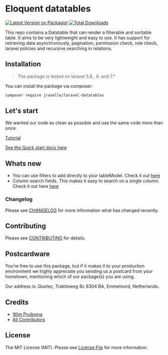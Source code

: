 # Eloquent datatables

[![Latest Version on Packagist](https://img.shields.io/packagist/v/singlequote/laravel-datatables.svg?style=flat-square)](https://packagist.org/packages/singlequote/laravel-datatables)
[![Total Downloads](https://img.shields.io/packagist/dt/singlequote/laravel-datatables.svg?style=flat-square)](https://packagist.org/packages/singlequote/laravel-datatables)

This repo contains a Datatable that can render a filterable and sortable table. It aims to be very lightweight and easy to use. It has support for retrieving data asynchronously, pagination, permission check, role check, laravel policies and recursive searching in relations.

## Installation

> The package is tested on laravel 5.8.*, 6.* and 7.*

You can install the package via composer:
```bash
composer require jravelle/laravel-datatables
```

## Let's start
We wanted our code as clean as possible and use the same code more than once.

[Tutorial](https://singlequote.github.io/Laravel-datatables/tutorial)

[See the Quick start docs here](https://singlequote.github.io/Laravel-datatables/)


## Whats new
* You can use filters to add directly to your tableModel. Check it out [here](https://singlequote.github.io/Laravel-datatables/filters)
* Column search fields. This makes it easy to search on a single column. Check it out here [here](https://singlequote.github.io/Laravel-datatables/table-models)

### Changelog

Please see [CHANGELOG](CHANGELOG.md) for more information what has changed recently.

## Contributing

Please see [CONTRIBUTING](CONTRIBUTING.md) for details.

## Postcardware

You're free to use this package, but if it makes it to your production environment we highly appreciate you sending us a postcard from your hometown, mentioning which of our package(s) you are using.

Our address is: Quotec, Traktieweg 8c 8304 BA, Emmeloord, Netherlands.

## Credits

- [Wim Pruiksma](https://github.com/wimurk)
- [All Contributors](../../contributors)

## License

The MIT License (MIT). Please see [License File](LICENSE.md) for more information.
